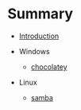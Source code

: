# Summary

* [Introduction](README.md)

* Windows
	* [chocolatey](./docs/chocolatey.md)

* Linux
	* [samba](./docs/samba.md)

